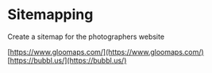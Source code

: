 # Sitemapping

Create a sitemap for the photographers website

[https://www.gloomaps.com/](https://www.gloomaps.com/)
[https://bubbl.us/](https://bubbl.us/)
